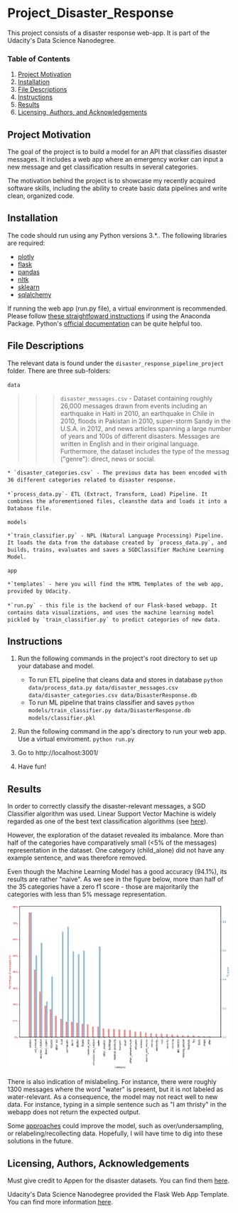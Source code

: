# Project_Disaster_Response
This project consists of a disaster response web-app. It is part of the Udacity's Data Science Nanodegree. 

### Table of Contents

1. [Project Motivation](#motivation)
2. [Installation](#installation)
3. [File Descriptions](#files)
4. [Instructions](#instructions)
5. [Results](#results)
6. [Licensing, Authors, and Acknowledgements](#licensing)

## Project Motivation<a name="motivation"></a>

The goal of the project is to build a model for an API that classifies disaster messages. It includes a web app where an emergency worker can input a new message and get classification results in several categories. 

The motivation behind the project is to showcase my recently acquired software skills, including the ability to create basic data pipelines and write clean, organized code. 

## Installation <a name="installation"></a>

The code should run using any Python versions 3.*.. The following libraries are required:
* [plotly](https://plotly.com/)
* [flask](https://flask.palletsprojects.com/en/1.1.x/)
* [pandas](https://pandas.pydata.org/)
* [nltk](nltk.org)
* [sklearn](https://scikit-learn.org/stable/)
* [sqlalchemy](https://www.sqlalchemy.org/)

If running the web app (run.py file), a virtual environment is recommended. Please follow [these straightfoward instructions](https://pythonforundergradengineers.com/new-virtual-environment-with-conda.html) if using the Anaconda Package. Python's [official documentation](https://docs.python.org/3/tutorial/venv.html) can be quite helpful too.


## File Descriptions <a name="files"></a>

The relevant data is found under the `disaster_response_pipeline_project` folder. There are three sub-folders:

`data` 

>>> `disaster_messages.csv` - Dataset containing roughly 26,000 messages drawn from events including an earthquake in Haiti in 2010, an earthquake in Chile in 2010, floods in Pakistan in 2010, super-storm Sandy in the U.S.A. in 2012, and news articles spanning a large number of years and 100s of different disasters. Messages are written in English and in their original language. Furthermore, the dataset includes the type of the messag ("genre"): direct, news or social.
    
    * `disaster_categories.csv` - The previous data has been encoded with 36 different categories related to disaster response.
    
    *`process_data.py`- ETL (Extract, Transform, Load) Pipeline. It combines the aforementioned files, cleansthe data and loads it into a Database file.

`models`

    *`train_classifier.py` - NPL (Natural Language Processing) Pipeline. It loads the data from the database created by `process_data.py`, and builds, trains, evaluates and saves a SGDClassifier Machine Learning Model.  

`app`

    *`templates` - here you will find the HTML Templates of the web app, provided by Udacity.
    
    *`run.py` - this file is the backend of our Flask-based webapp. It contains data visualizations, and uses the machine learning model pickled by `train_classifier.py` to predict categories of new data.
    
## Instructions <a name="instructions"></a>

1. Run the following commands in the project's root directory to set up your database and model.

    - To run ETL pipeline that cleans data and stores in database
        `python data/process_data.py data/disaster_messages.csv data/disaster_categories.csv data/DisasterResponse.db`
    - To run ML pipeline that trains classifier and saves
        `python models/train_classifier.py data/DisasterResponse.db models/classifier.pkl`

2. Run the following command in the app's directory to run your web app. Use a virtual enviroment.
    `python run.py`

3. Go to http://localhost:3001/ 

4. Have fun!

## Results<a name="results"></a>

In order to correctly classify the disaster-relevant messages, a SGD Classifier algorithm was used. Linear Support Vector Machine is widely regarded as one of the best text classification algorithms (see [here](https://towardsdatascience.com/multi-class-text-classification-model-comparison-and-selection-5eb0661975689)).

However, the exploration of the dataset revealed its imbalance. More than half of the categories have comparatively small (<5% of the messages) representation in the dataset. One category (child_alone) did not have any example sentence, and was therefore removed.

Even though the Machine Learning Model has a good accuracy (94.1%), its results are rather "naive". As we see in the figure below, more than half of the 35 categories have a zero f1 score - those are majoritarily the categories with less than 5% message representation.

![f1score](images/f1score.png)

There is also indication of mislabeling. For instance, there were roughly 1300 messages where the word "water" is present, but it is not labeled as water-relevant. As a consequence, the model may not react well to new data. For instance, typing in a simple sentence such as "I am thristy" in the webapp does not return the expected output.

Some [approaches](https://towardsdatascience.com/handling-imbalanced-datasets-in-machine-learning-7a0e84220f28) could improve the model, such as over/undersampling, or relabeling/recollecting data. Hopefully, I will have time to dig into these solutions in the future.

## Licensing, Authors, Acknowledgements<a name="licensing"></a>

Must give credit to Appen for the disaster datasets. You can find them [here](https://appen.com/datasets/combined-disaster-response-data/).

Udacity's Data Science Nanodegree provided the Flask Web App Template. You can find more information [here](https://www.udacity.com/course/data-scientist-nanodegree--nd025).

